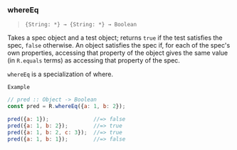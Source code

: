 ### whereEq

> ```{String: *} → {String: *} → Boolean```

Takes a spec object and a test object; returns `true` if the test satisfies the spec, `false` otherwise. An object satisfies the spec if, for each of the spec's own properties, accessing that property of the object gives the same value (in `R.equals` terms) as accessing that property of the spec.

`whereEq` is a specialization of where.

`Example`

```js
// pred :: Object -> Boolean
const pred = R.whereEq({a: 1, b: 2});

pred({a: 1});              //=> false
pred({a: 1, b: 2});        //=> true
pred({a: 1, b: 2, c: 3});  //=> true
pred({a: 1, b: 1});        //=> false
```